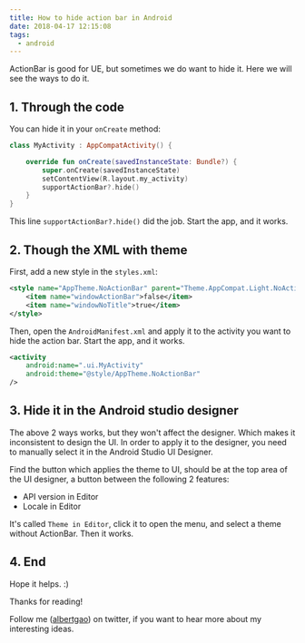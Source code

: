 ```yaml
---
title: How to hide action bar in Android
date: 2018-04-17 12:15:08
tags:
  - android
---
```


ActionBar is good for UE, but sometimes we do want to hide it. Here we will see the ways to do it.

<!--more-->

## 1. Through the code

You can hide it in your `onCreate` method:

```kotlin
class MyActivity : AppCompatActivity() {

    override fun onCreate(savedInstanceState: Bundle?) {
        super.onCreate(savedInstanceState)
        setContentView(R.layout.my_activity)
        supportActionBar?.hide()
    }
}
```

This line `supportActionBar?.hide()` did the job. Start the app, and it works.

## 2. Though the XML with theme

First, add a new style in the `styles.xml`:

```xml
<style name="AppTheme.NoActionBar" parent="Theme.AppCompat.Light.NoActionBar">
    <item name="windowActionBar">false</item>
    <item name="windowNoTitle">true</item>
</style>
```

Then, open the `AndroidManifest.xml` and apply it to the activity you want to hide the action bar. Start the app, and it works.

```xml
<activity
    android:name=".ui.MyActivity"
    android:theme="@style/AppTheme.NoActionBar"
/>
```

## 3. Hide it in the Android studio designer

The above 2 ways works, but they won't affect the designer. Which makes it inconsistent to design the UI. In order to apply it to the designer, you need to manually select it in the Android Studio UI Designer.

Find the button which applies the theme to UI, should be at the top area of the UI designer, a button between the following 2 features:

- API version in Editor
- Locale in Editor

It's called `Theme in Editor`, click it to open the menu, and select a theme without ActionBar. Then it works.

## 4. End

Hope it helps. :)

Thanks for reading!

Follow me (<a href='https://twitter.com/albertgao' target="_blank" rel="noopener noreferrer">albertgao</a>) on twitter, if you want to hear more about my interesting ideas.

